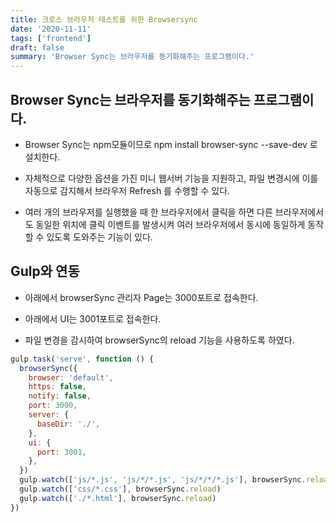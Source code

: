 ```yaml
---
title: 크로스 브라우저 테스트를 위한 Browsersync
date: '2020-11-11'
tags: ['frontend']
draft: false
summary: 'Browser Sync는 브라우저를 동기화해주는 프로그램이다.'
---
```


## Browser Sync는 브라우저를 동기화해주는 프로그램이다.

- Browser Sync는 npm모듈이므로 npm install browser-sync --save-dev 로 설치한다.

- 자체적으로 다양한 옵션을 가진 미니 웹서버 기능을 지원하고, 파일 변경시에 이를 자동으로 감지해서 브라우저 Refresh 를 수행할 수 있다.

- 여러 개의 브라우저를 실행했을 때 한 브라우저에서 클릭을 하면 다른 브라우저에서도 동일한 위치에 클릭 이벤트를 발생시켜 여러 브라우저에서 동시에 동일하게 동작할 수 있도록 도와주는 기능이 있다.

## Gulp와 연동

- 아래에서 browserSync 관리자 Page는 3000포트로 접속한다.

- 아래에서 UI는 3001포트로 접속한다.

- 파일 변경을 감시하여 browserSync의 reload 기능을 사용하도록 하였다.

```js
gulp.task('serve', function () {
  browserSync({
    browser: 'default',
    https: false,
    notify: false,
    port: 3000,
    server: {
      baseDir: './',
    },
    ui: {
      port: 3001,
    },
  })
  gulp.watch(['js/*.js', 'js/*/*.js', 'js/*/*/*.js'], browserSync.reload)
  gulp.watch(['css/*.css'], browserSync.reload)
  gulp.watch(['./*.html'], browserSync.reload)
})
```
